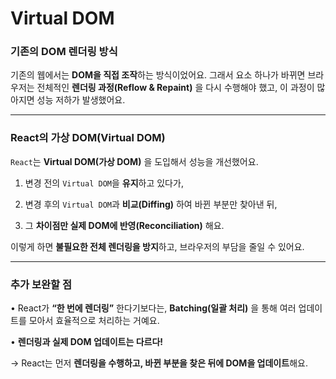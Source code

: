# Virtual DOM

### 기존의 DOM 렌더링 방식

기존의 웹에서는 **DOM을 직접 조작**하는 방식이었어요. 그래서 요소 하나가 바뀌면 브라우저는 전체적인 **렌더링 과정(Reflow & Repaint)** 을 다시 수행해야 했고, 이 과정이 많아지면 성능 저하가 발생했어요.

---

### React의 가상 DOM(Virtual DOM)

`React`는 **Virtual DOM(가상 DOM)** 을 도입해서 성능을 개선했어요.

1. 변경 전의 `Virtual DOM`을 **유지**하고 있다가,

2. 변경 후의 `Virtual DOM`과 **비교(Diffing)** 하여 바뀐 부분만 찾아낸 뒤,

3. 그 **차이점만 실제 DOM에 반영(Reconciliation)** 해요.

이렇게 하면 **불필요한 전체 렌더링을 방지**하고, 브라우저의 부담을 줄일 수 있어요.

---

### 추가 보완할 점

• React가 **“한 번에 렌더링”** 한다기보다는, **Batching(일괄 처리)** 을 통해 여러 업데이트를 모아서 효율적으로 처리하는 거예요.

• **렌더링과 실제 DOM 업데이트는 다르다!**

→ React는 먼저 **렌더링을 수행하고, 바뀐 부분을 찾은 뒤에 DOM을 업데이트**해요.
